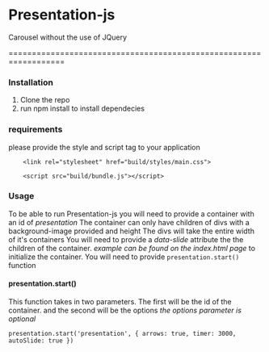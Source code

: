 # Presentation-js

Carousel without the use of JQuery

==================================================================

### Installation

1. Clone the repo
2. run npm install to install dependecies

### requirements

please provide the style and script tag to your application

```
    <link rel="stylesheet" href="build/styles/main.css">
```

```
    <script src="build/bundle.js"></script>
```

### Usage

To be able to run Presentation-js you will need to provide a container with an id of _presentation_
The container can only have children of divs with a background-image provided and height
The divs will take the entire width of it's containers
You will need to provide a _data-slide_ attribute the the children of the container. _example can be found on the index.html page_
to initialize the container. You will need to provide `presentation.start()` function

#### presentation.start()

This function takes in two parameters. The first will be the id of the container. and the second will be the options _the options parameter is optional_

```
presentation.start('presentation', { arrows: true, timer: 3000, autoSlide: true })

```

